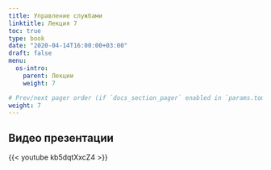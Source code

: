 ```yaml
---
title: Управление службами
linktitle: Лекция 7
toc: true
type: book
date: "2020-04-14T16:00:00+03:00"
draft: false
menu:
  os-intro:
    parent: Лекции
    weight: 7

# Prev/next pager order (if `docs_section_pager` enabled in `params.toml`)
weight: 7
---
```


## Видео презентации

{{< youtube kb5dqtXxcZ4 >}}

